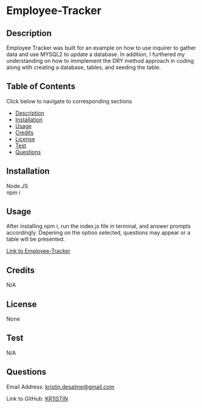 # Employee-Tracker

## Description
Employee Tracker was built for an example on how to use inquirer to gather data and use MYSQL2 to update a database. In addition, I furthered my understanding on how to immplement the DRY method approach in coding along wtih creating a database, tables, and seeding the table. 


## Table of Contents 
Click below to navigate to corresponding sections
- [Description](#description)
- [Installation](#installation)
- [Usage](#usage)
- [Credits](#credits)
- [License](#license)
- [Test](#test)
- [Questions](#questions)

## Installation

Node.JS<br>
npm i<br>

## Usage
After installing npm i, run the index.js file in terminal, and answer prompts accordingly. Depening on the option selected, questions may appear or a table will be presented. 

<a href='https://drive.google.com/file/d/1FRFSvo0fj1orrfQNWA6Da8pnkuh8sndE/view'>Link to Employee-Tracker</a>


## Credits

N/A

## License
None

## Test

N/A

## Questions 
Email Address:
<a href="mailto:kristin.desalme@gmail.com">kristin.desalme@gmail.com</a>

Link to GitHub:
<a href='https://github.com/KR1ISTIN'>KR1ISTIN</a>